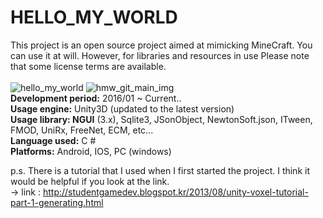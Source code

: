 # HELLO_MY_WORLD

This project is an open source project aimed at mimicking MineCraft. You can use it at will. However, for libraries and resources in use Please note that some license terms are available.  
<br>
![hello_my_world](https://user-images.githubusercontent.com/9248400/75618900-dc37ab00-5bb7-11ea-9ec0-9759c0b6429f.png)
![hmw_git_main_img](https://user-images.githubusercontent.com/9248400/102211930-b47fbc80-3f17-11eb-8d7a-53281bb826ce.png)
<b><Project Overview></b><br>
	<b>Development period:</b> 2016/01 ~ Current..<br>
	<b>Usage engine:</b> Unity3D (updated to the latest version)<br>
	<b>Usage library: NGUI</b> (3.x), Sqlite3, JSonObject, NewtonSoft.json, ITween, FMOD, UniRx, FreeNet, ECM, etc...<br>
	<b>Language used:</b> C #<br>
	<b>Platforms:</b> Android, IOS, PC (windows)<br>
	
p.s. There is a tutorial that I used when I first started the project. I think it would be helpful if you look at the link.<br>
-> link : http://studentgamedev.blogspot.kr/2013/08/unity-voxel-tutorial-part-1-generating.html
